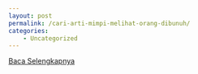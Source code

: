 ```yaml
---
layout: post
permalink: /cari-arti-mimpi-melihat-orang-dibunuh/
categories:
    - Uncategorized
---
```


[Baca Selengkapnya](/06)
